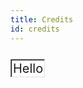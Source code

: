 ```yaml
---
title: Credits
id: credits
---
```


<style>
    .notepad-area {
        -webkit-appearance: none;
        -moz-appearance: none;
        appearance: none;
        background-color: #fff;
        border-radius: 0;
        box-shadow: inset -1px -1px #fff, inset 1px 1px grey, inset -2px -2px #dfdfdf, inset 2px 2px #0a0a0a;
        box-sizing: border-box;
        padding: 3px 4px;
        font-size: 20px
    }
</style>
<div style="display: flex;flex-direction: column;">

<div class="toolbar-menu" style="  display: grid; align-items: left;"> </div>

<span class="notepad-area">Hello</span>

</div>
